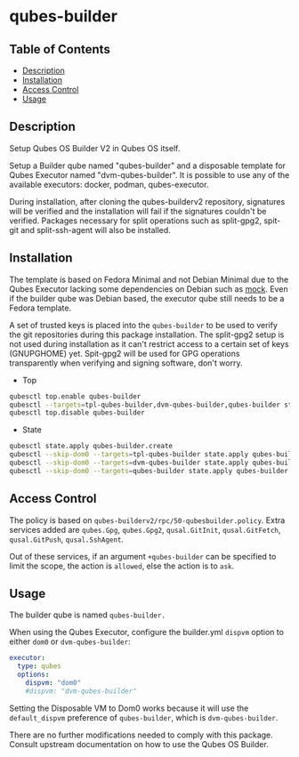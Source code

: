 # qubes-builder

## Table of Contents

* [Description](#description)
* [Installation](#installation)
* [Access Control](#access-control)
* [Usage](#usage)

## Description

Setup Qubes OS Builder V2 in Qubes OS itself.

Setup a Builder qube named "qubes-builder" and a disposable template for Qubes
Executor named "dvm-qubes-builder". It is possible to use any of the available
executors: docker, podman, qubes-executor.

During installation, after cloning the qubes-builderv2 repository, signatures
will be verified and the installation will fail if the signatures couldn't be
verified. Packages necessary for split operations such as split-gpg2, spit-git
and split-ssh-agent will also be installed.

## Installation

The template is based on Fedora Minimal and not Debian Minimal due to the
Qubes Executor lacking some dependencies on Debian such as
[mock](https://bugs.debian.org/cgi-bin/bugreport.cgi?bug=1025460). Even if the
builder qube was Debian based, the executor qube still needs to be a Fedora
template.

A set of trusted keys is placed into the `qubes-builder` to be used to verify
the git repositories during this package installation. The split-gpg2 setup is
not used during installation as it can't restrict access to a certain set of
keys (GNUPGHOME) yet. Spit-gpg2 will be used for GPG operations transparently
when verifying and signing software, don't worry.

- Top
```sh
qubesctl top.enable qubes-builder
qubesctl --targets=tpl-qubes-builder,dvm-qubes-builder,qubes-builder state.apply
qubesctl top.disable qubes-builder
```

- State
```sh
qubesctl state.apply qubes-builder.create
qubesctl --skip-dom0 --targets=tpl-qubes-builder state.apply qubes-builder.install
qubesctl --skip-dom0 --targets=dvm-qubes-builder state.apply qubes-builder.configure-qubes-executor
qubesctl --skip-dom0 --targets=qubes-builder state.apply qubes-builder.configure
```

## Access Control

The policy is based on `qubes-builderv2/rpc/50-qubesbuilder.policy`.
Extra services added are `qubes.Gpg`, `qubes.Gpg2`, `qusal.GitInit`,
`qusal.GitFetch`, `qusal.GitPush`, `qusal.SshAgent`.

Out of these services, if an argument `+qubes-builder` can be specified to
limit the scope, the action is `allowed`, else the action is to `ask`.

## Usage

The builder qube is named `qubes-builder.`

When using the Qubes Executor, configure the builder.yml `dispvm` option to
either `dom0` or `dvm-qubes-builder`:
```yaml
executor:
  type: qubes
  options:
    dispvm: "dom0"
    #dispvm: "dvm-qubes-builder"
```
Setting the Disposable VM  to Dom0 works because it will use the
`default_dispvm` preference of `qubes-builder`, which is `dvm-qubes-builder`.

There are no further modifications needed to comply with this package. Consult
upstream documentation on how to use the Qubes OS Builder.
